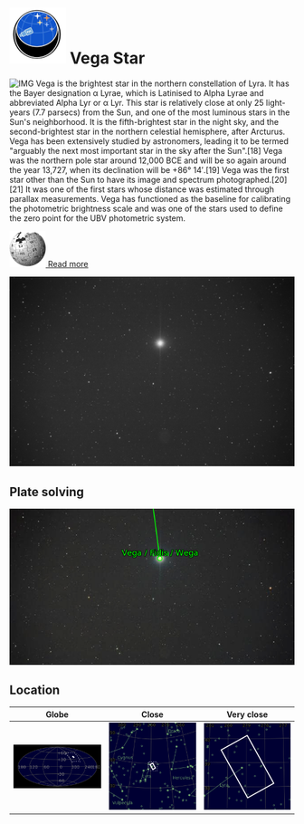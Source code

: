 # ![](../Imaging//Common/pyl-tiny.png) Vega Star
![IMG](../Imaging//Original/Vega_Star.jpg)
Vega is the brightest star in the northern constellation of Lyra. It has the Bayer designation α Lyrae, which is Latinised to Alpha Lyrae and abbreviated Alpha Lyr or α Lyr. This star is relatively close at only 25 light-years (7.7 parsecs) from the Sun, and one of the most luminous stars in the Sun's neighborhood. It is the fifth-brightest star in the night sky, and the second-brightest star in the northern celestial hemisphere, after Arcturus. Vega has been extensively studied by astronomers, leading it to be termed "arguably the next most important star in the sky after the Sun".[18] Vega was the northern pole star around 12,000 BCE and will be so again around the year 13,727, when its declination will be +86° 14′.[19] Vega was the first star other than the Sun to have its image and spectrum photographed.[20][21] It was one of the first stars whose distance was estimated through parallax measurements. Vega has functioned as the baseline for calibrating the photometric brightness scale and was one of the stars used to define the zero point for the UBV photometric system.

[![](../Imaging/Common/Wikipedia.png) Read more](https://en.wikipedia.org/wiki/Vega)

![IMG](../Imaging//Grayscale/Vega_Star.jpg)


## Plate solving
![IMG](../Imaging//Annotated/Vega_Star_Annotated.jpg)

## Location 

| Globe | Close | Very close |
| ----- | ----- | ----- |
|![IMG](../Imaging//Annotated/Vega_Star_Globe.jpg) |![IMG](../Imaging//Annotated/Vega_Star_Close.jpg) |![IMG](../Imaging//Annotated/Vega_Star_Closer.jpg) |